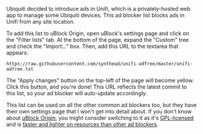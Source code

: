 Ubiquiti decided to introduce ads in Unifi, which is a privately-hosted web app to manage some Ubiquiti devices.  This ad blocker list blocks ads in Unifi from any site location.

To add this list to uBlock Origin, open uBlock's settings page and click on the "Filter lists" tab.  At the bottom of the page, expand the "Custom" tree and check the "Import..." box.  Then, add this URL to the textarea that appears:

    https://raw.githubusercontent.com/synthead/unifi-adfree/master/unifi-adfree.txt

The "Apply changes" button on the top-left of the page will become yellow.  Click this button, and you're done!  This URL reflects the latest commit to this list, so your ad blocker will auto-update accordingly.

This list can be used on all the other common ad blockers too, but they have their own settings page that I won't get into detail about.  If you don't know about [uBlock Origin](https://chrome.google.com/webstore/detail/ublock-origin/cjpalhdlnbpafiamejdnhcphjbkeiagm?hl=en), you might consider switching to it as it's [GPL-licensed](https://github.com/chrisaljoudi/uBlock/blob/master/LICENSE.txt) and is [faster and lighter on resources than other ad blockers](https://github.com/chrisaljoudi/uBlock#performance).
